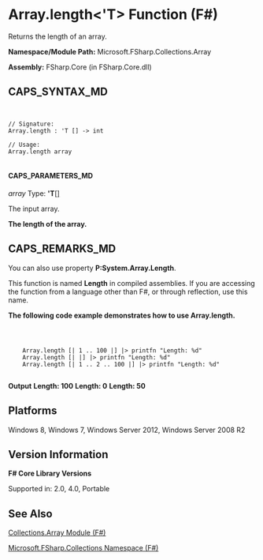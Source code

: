 # Array.length<'T> Function (F#)

Returns the length of an array.

**Namespace/Module Path:** Microsoft.FSharp.Collections.Array

**Assembly:** FSharp.Core (in FSharp.Core.dll)


## CAPS_SYNTAX_MD



```


// Signature:
Array.length : 'T [] -> int

// Usage:
Array.length array


```



#### CAPS_PARAMETERS_MD
*array*
Type: **'T**[[]](http://msdn.microsoft.com/en-us/library/def20292-9aae-4596-9275-b94e594f8493)


The input array.



**The length of the array.**
## CAPS_REMARKS_MD
You can also use property **P:System.Array.Length**.

This function is named **Length** in compiled assemblies. If you are accessing the function from a language other than F#, or through reflection, use this name.

**The following code example demonstrates how to use Array.length.**


```



    Array.length [| 1 .. 100 |] |> printfn "Length: %d"
    Array.length [| |] |> printfn "Length: %d"
    Array.length [| 1 .. 2 .. 100 |] |> printfn "Length: %d"


```



**Output**
**Length: 100**
**Length: 0**
**Length: 50**
## Platforms
Windows 8, Windows 7, Windows Server 2012, Windows Server 2008 R2


## Version Information
**F# Core Library Versions**

Supported in: 2.0, 4.0, Portable




## See Also
[Collections.Array Module &#40;F&#35;&#41;](Collections.Array+Module+%28F%23%29.md)

[Microsoft.FSharp.Collections Namespace &#40;F&#35;&#41;](Microsoft.FSharp.Collections+Namespace+%28F%23%29.md)

